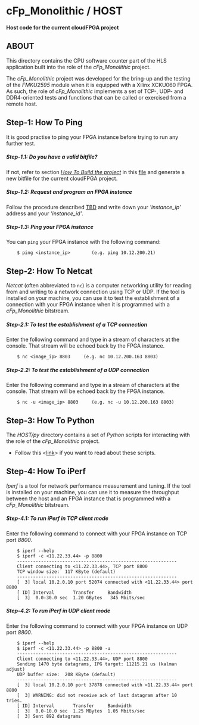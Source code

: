 cFp_Monolithic / HOST
===================
**Host code for the current cloudFPGA project**

## ABOUT
This directory contains the CPU software counter part of the HLS application built into the role
of the _cFp_Monolithic_ project.

The _cFp_Monolithic_ project was developed for the bring-up and the testing of the _FMKU2595_ module 
when it is equipped with a Xilinx XCKU060 FPGA. As such, the role of _cFp_Monolithic_ implements a 
set of TCP-, UDP- and DDR4-oriented tests and functions that can be called or exercised from a
remote host. 

## Step-1: How To Ping
It is good practise to ping your FPGA instance before trying to run any further test.

##### Step-1.1: Do you have a valid bitfile?
If not, refer to section [_How To Build the project_](../README.md#how-to-build-the-project) in this
[file](../README.md) and generate a new bitfile for the current cloudFPGA project.

##### Step-1.2: Request and program an FPGA instance
Follow the procedure described [TBD](TODO) and write down your _'instance_ip'_ address and 
your _'instance_id'_.
 
##### Step-1.3: Ping your FPGA instance
You can `ping` your FPGA instance with the following command:
```
    $ ping <instance_ip>        (e.g. ping 10.12.200.21)
````


## Step-2: How To Netcat
_Netcat_ (often abbreviated to `nc`) is a computer networking utility for reading from and writing to 
a network connection using TCP or UDP. If the tool is installed on your machine, you can use it to 
test the establishment of a connection with your FPGA instance when it is programmed with a 
_cFp_Monolithic_ bitstream.   

##### Step-2.1: To test the establishment of a TCP connection
Enter the following command and type in a stream of characters at the console. That stream will be 
echoed back by the FPGA instance.
```
    $ nc <image_ip> 8803     (e.g. nc 10.12.200.163 8803)
```
##### Step-2.2: To test the establishment of a UDP connection
Enter the following command and type in a stream of characters at the console. That stream will be 
echoed back by the FPGA instance.
```
    $ nc -u <image_ip> 8803     (e.g. nc -u 10.12.200.163 8803)
```


## Step-3: How To Python 
The _HOST/py_ directory contains a set of _Python_ scripts for interacting with the role of the 
_cFp_Monolithic_ project. 

* Follow this <[link](./py/README.md)> if you want to read about these scripts.  


## Step-4: How To iPerf 
_Iperf_ is a tool for network performance measurement and tuning. If the tool is installed on your 
machine, you can use it to measure the throughput between the host and an FPGA instance that is 
programmed with a _cFp_Monolithic_ bitstream. 

##### Step-4.1: To run iPerf in TCP client mode
Enter the following command to connect with your FPGA instance on TCP port *8800*.
```
    $ iperf --help
    $ iperf -c <11.22.33.44> -p 8800
    ------------------------------------------------------------
    Client connecting to <11.22.33.44>, TCP port 8800
    TCP window size:  117 KByte (default)
    ------------------------------------------------------------
    [  3] local 10.2.0.10 port 52074 connected with <11.22.33.44> port 8800
    [ ID] Interval       Transfer     Bandwidth
    [  3]  0.0-30.0 sec  1.20 GBytes   345 Mbits/sec
```

##### Step-4.2: To run iPerf in UDP client mode
Enter the following command to connect with your FPGA instance on UDP port *8800*.
```
    $ iperf --help
    $ iperf -c <11.22.33.44> -p 8800 -u
    ------------------------------------------------------------
    Client connecting to <11.22.33.44>, UDP port 8800
    Sending 1470 byte datagrams, IPG target: 11215.21 us (kalman adjust)
    UDP buffer size:  208 KByte (default)
    ------------------------------------------------------------
    [  3] local 10.2.0.10 port 37878 connected with <11.22.33.44> port 8800
    [  3] WARNING: did not receive ack of last datagram after 10 tries.
    [ ID] Interval       Transfer     Bandwidth
    [  3]  0.0-10.0 sec  1.25 MBytes  1.05 Mbits/sec
    [  3] Sent 892 datagrams
```



